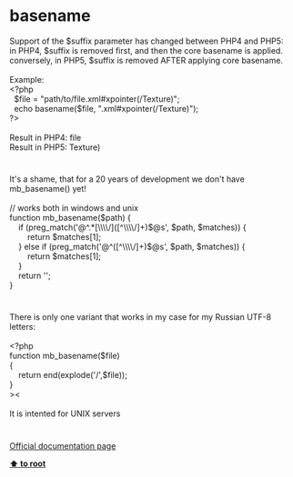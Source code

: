 # basename




<div class="phpcode"><span class="html">
Support of the $suffix parameter has changed between PHP4 and PHP5:<br>in PHP4, $suffix is removed first, and then the core basename is applied.<br>conversely, in PHP5, $suffix is removed AFTER applying core basename.<br><br>Example:<br><span class="default">&lt;?php<br>&#xA0; $file </span><span class="keyword">= </span><span class="string">&quot;path/to/file.xml#xpointer(/Texture)&quot;</span><span class="keyword">;<br>&#xA0; echo </span><span class="default">basename</span><span class="keyword">(</span><span class="default">$file</span><span class="keyword">, </span><span class="string">&quot;.xml#xpointer(/Texture)&quot;</span><span class="keyword">);<br></span><span class="default">?&gt;<br></span><br>Result in PHP4: file<br>Result in PHP5: Texture)</span>
</div>
  

#


<div class="phpcode"><span class="html">
It&apos;s a shame, that for a 20 years of development we don&apos;t have mb_basename() yet!<br><br>// works both in windows and unix<br>function mb_basename($path) {<br>&#xA0; &#xA0; if (preg_match(&apos;@^.*[\\\\/]([^\\\\/]+)$@s&apos;, $path, $matches)) {<br>&#xA0; &#xA0; &#xA0; &#xA0; return $matches[1];<br>&#xA0; &#xA0; } else if (preg_match(&apos;@^([^\\\\/]+)$@s&apos;, $path, $matches)) {<br>&#xA0; &#xA0; &#xA0; &#xA0; return $matches[1];<br>&#xA0; &#xA0; }<br>&#xA0; &#xA0; return &apos;&apos;;<br>}</span>
</div>
  

#


<div class="phpcode"><span class="html">
There is only one variant that works in my case for my Russian UTF-8 letters:
<br>
<br><span class="default">&lt;?php
<br></span><span class="keyword">function </span><span class="default">mb_basename</span><span class="keyword">(</span><span class="default">$file</span><span class="keyword">)
<br>{
<br>&#xA0; &#xA0; return </span><span class="default">end</span><span class="keyword">(</span><span class="default">explode</span><span class="keyword">(</span><span class="string">&apos;/&apos;</span><span class="keyword">,</span><span class="default">$file</span><span class="keyword">));
<br>}
<br>&gt;&lt;
<br>
<br></span><span class="default">It is intented </span><span class="keyword">for </span><span class="default">UNIX servers</span>
</span>
</div>
  

#

[Official documentation page](https://www.php.net/manual/en/function.basename.php)

**[⬆ to root](/)**